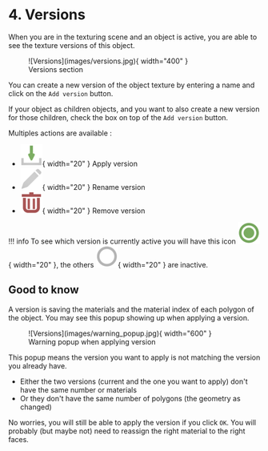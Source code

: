 # 4. Versions

When you are in the texturing scene and an object is active, you are able to see the texture versions of this object.

<figure markdown>
  ![Versions](images/versions.jpg){ width="400" } 
  <figcaption>Versions section</figcaption>
</figure>

You can create a new version of the object texture by entering a name and click on the `Add version` button.

If your object as children objects, and you want to also create a new version for those children, check the box on top of the `Add version` button.

Multiples actions are available :

-  ![Apply version](images/import.png){ width="20" } Apply version
-  ![Apply version](images/edit.png){ width="20" } Rename version
-  ![Apply version](images/trash.png){ width="20" } Remove version

!!! info
    To see which version is currently active you will have this icon ![Apply version](images/active_version.png){ width="20" }, the others ![Apply version](images/version.png){ width="20" } are inactive.

## Good to know

A version is saving the materials and the material index of each polygon of the object. You may see this popup showing up when applying a version.

<figure markdown>
  ![Versions](images/warning_popup.jpg){ width="600" } 
  <figcaption>Warning popup when applying version</figcaption>
</figure>

This popup means the version you want to apply is not matching the version you already have.
-  Either the two versions (current and the one you want to apply) don't have the same number or materials
-  Or they don't have the same number of polygons (the geometry as changed)

No worries, you will still be able to apply the version if you click `OK`. You will probably (but maybe not) need to reassign the right material to the right faces.